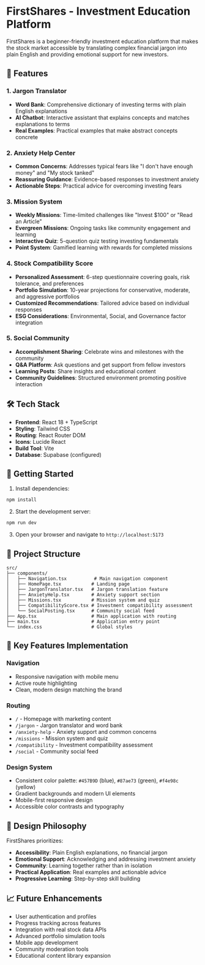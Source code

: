 # FirstShares - Investment Education Platform

FirstShares is a beginner-friendly investment education platform that makes the stock market accessible by translating complex financial jargon into plain English and providing emotional support for new investors.

## 🚀 Features

### 1. Jargon Translator
- **Word Bank**: Comprehensive dictionary of investing terms with plain English explanations
- **AI Chatbot**: Interactive assistant that explains concepts and matches explanations to terms
- **Real Examples**: Practical examples that make abstract concepts concrete

### 2. Anxiety Help Center
- **Common Concerns**: Addresses typical fears like "I don't have enough money" and "My stock tanked"
- **Reassuring Guidance**: Evidence-based responses to investment anxiety
- **Actionable Steps**: Practical advice for overcoming investing fears

### 3. Mission System
- **Weekly Missions**: Time-limited challenges like "Invest $100" or "Read an Article"
- **Evergreen Missions**: Ongoing tasks like community engagement and learning
- **Interactive Quiz**: 5-question quiz testing investing fundamentals
- **Point System**: Gamified learning with rewards for completed missions

### 4. Stock Compatibility Score
- **Personalized Assessment**: 6-step questionnaire covering goals, risk tolerance, and preferences
- **Portfolio Simulation**: 10-year projections for conservative, moderate, and aggressive portfolios
- **Customized Recommendations**: Tailored advice based on individual responses
- **ESG Considerations**: Environmental, Social, and Governance factor integration

### 5. Social Community
- **Accomplishment Sharing**: Celebrate wins and milestones with the community
- **Q&A Platform**: Ask questions and get support from fellow investors
- **Learning Posts**: Share insights and educational content
- **Community Guidelines**: Structured environment promoting positive interaction

## 🛠️ Tech Stack

- **Frontend**: React 18 + TypeScript
- **Styling**: Tailwind CSS
- **Routing**: React Router DOM
- **Icons**: Lucide React
- **Build Tool**: Vite
- **Database**: Supabase (configured)

## 🚀 Getting Started

1. Install dependencies:
```bash
npm install
```

2. Start the development server:
```bash
npm run dev
```

3. Open your browser and navigate to `http://localhost:5173`

## 📁 Project Structure

```
src/
├── components/
│   ├── Navigation.tsx          # Main navigation component
│   ├── HomePage.tsx           # Landing page
│   ├── JargonTranslator.tsx   # Jargon translation feature
│   ├── AnxietyHelp.tsx        # Anxiety support section
│   ├── Missions.tsx           # Mission system and quiz
│   ├── CompatibilityScore.tsx # Investment compatibility assessment
│   └── SocialPosting.tsx      # Community social feed
├── App.tsx                    # Main application with routing
├── main.tsx                   # Application entry point
└── index.css                  # Global styles
```

## 🎯 Key Features Implementation

### Navigation
- Responsive navigation with mobile menu
- Active route highlighting
- Clean, modern design matching the brand

### Routing
- `/` - Homepage with marketing content
- `/jargon` - Jargon translator and word bank
- `/anxiety-help` - Anxiety support and common concerns
- `/missions` - Mission system and quiz
- `/compatibility` - Investment compatibility assessment
- `/social` - Community social feed

### Design System
- Consistent color palette: `#457B9D` (blue), `#87ae73` (green), `#f4e98c` (yellow)
- Gradient backgrounds and modern UI elements
- Mobile-first responsive design
- Accessible color contrasts and typography

## 🎨 Design Philosophy

FirstShares prioritizes:
- **Accessibility**: Plain English explanations, no financial jargon
- **Emotional Support**: Acknowledging and addressing investment anxiety
- **Community**: Learning together rather than in isolation
- **Practical Application**: Real examples and actionable advice
- **Progressive Learning**: Step-by-step skill building

## 📈 Future Enhancements

- User authentication and profiles
- Progress tracking across features
- Integration with real stock data APIs
- Advanced portfolio simulation tools
- Mobile app development
- Community moderation tools
- Educational content library expansion